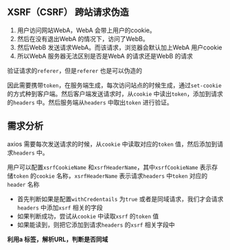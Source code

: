 ## XSRF（CSRF） 跨站请求伪造

1. 用户访问网站WebA，WebA 会带上用户的cookie。
2. 然后在没有退出WebA 的情况下，访问了WebB。
3. 然后WebB 发送请求WebA。而该请求，浏览器会默认加上WebA 用户cookie
4. 所以WebA 服务器无法区别是否是WebA 的请求还是WebB 的请求

验证请求的`referer`，但是`referer` 也是可以伪造的

因此需要携带`token`，在服务端生成，每次访问站点的时候生成，通过`set-cookie` 的方式种到客户端。然后客户端发送请求时，从`cookie` 中读出`token`，添加到请求的`headers` 中。然后服务端从`headers` 中取出`token` 进行验证。

## 需求分析

axios 需要每次发送请求的时候，从`cookie` 中读取对应的`token` 值，然后添加到请求`headers` 中。

用户可以配置`xsrfCookieName` 和`xsrfHeaderName`，其中`xsrfCookieName` 表示存储`token` 的`cookie` 名称，`xsrfHeaderName` 表示请求`headers` 中`token` 对应的`header` 名称

- 首先判断如果是配置`withCredentails` 为`true` 或者是同域请求，我们才会请求`headers` 中添加`xsrf` 相关的字段
- 如果判断成功，尝试从`cookie` 中读取`xsrf` 的`token` 值
- 如果能读到，则把它添加到请求`headers` 的`xsrf` 相关字段中

**利用a 标签，解析URL，判断是否同域**
